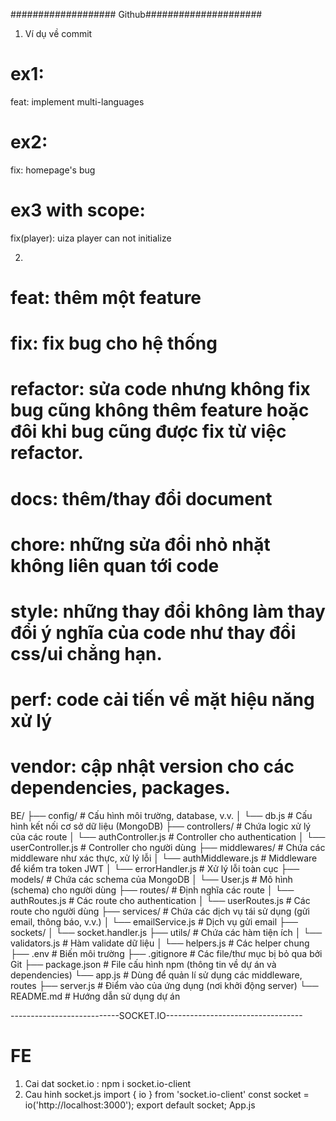 ################### Github#####################

1. Ví dụ về commit

# ex1:

feat: implement multi-languages

# ex2:

fix: homepage's bug

# ex3 with scope:

fix(player): uiza player can not initialize

2.

# feat: thêm một feature

# fix: fix bug cho hệ thống

# refactor: sửa code nhưng không fix bug cũng không thêm feature hoặc đôi khi bug cũng được fix từ việc refactor.

# docs: thêm/thay đổi document

# chore: những sửa đổi nhỏ nhặt không liên quan tới code

# style: những thay đổi không làm thay đổi ý nghĩa của code như thay đổi css/ui chẳng hạn.

# perf: code cải tiến về mặt hiệu năng xử lý

# vendor: cập nhật version cho các dependencies, packages.

BE/
├── config/ # Cấu hình môi trường, database, v.v.
│ └── db.js # Cấu hình kết nối cơ sở dữ liệu (MongoDB)
├── controllers/ # Chứa logic xử lý của các route
│ └── authController.js # Controller cho authentication
│ └── userController.js # Controller cho người dùng
├── middlewares/ # Chứa các middleware như xác thực, xử lý lỗi
│ └── authMiddleware.js # Middleware để kiểm tra token JWT
│ └── errorHandler.js # Xử lý lỗi toàn cục
├── models/ # Chứa các schema của MongoDB
│ └── User.js # Mô hình (schema) cho người dùng
├── routes/ # Định nghĩa các route
│ └── authRoutes.js # Các route cho authentication
│ └── userRoutes.js # Các route cho người dùng
├── services/ # Chứa các dịch vụ tái sử dụng (gửi email, thông báo, v.v.)
│ └── emailService.js # Dịch vụ gửi email
├── sockets/
│   └── socket.handler.js
├── utils/ # Chứa các hàm tiện ích
│ └── validators.js # Hàm validate dữ liệu
│ └── helpers.js # Các helper chung
├── .env # Biến môi trường
├── .gitignore # Các file/thư mục bị bỏ qua bởi Git
├── package.json # File cấu hình npm (thông tin về dự án và dependencies)
└── app.js # Dùng để quản lí sử dụng các middleware, routes
├── server.js # Điểm vào của ứng dụng (nơi khởi động server)
└── README.md # Hướng dẫn sử dụng dự án


---------------------------SOCKET.IO----------------------------------
# FE
1. Cai dat socket.io : npm i socket.io-client
2. Cau hinh 
   socket.js  import { io } from 'socket.io-client'
               const socket = io('http://localhost:3000'); 
               export default socket;
    App.js

